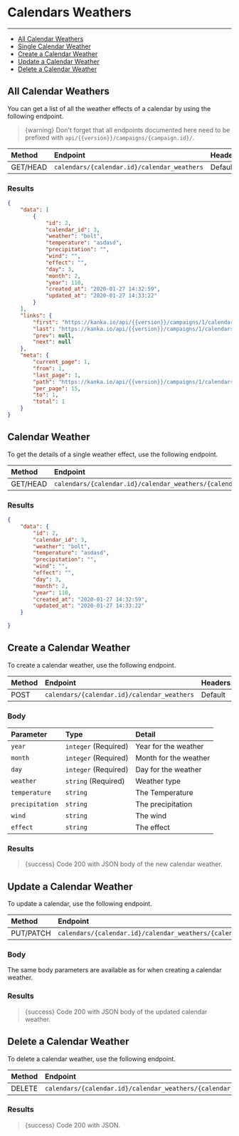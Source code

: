 # Calendars Weathers

---

- [All Calendar Weathers](#all-calendar-weathers)
- [Single Calendar Weather](#calendar-weather)
- [Create a Calendar Weather](#create-calendar-weather)
- [Update a Calendar Weather](#update-calendar-weather)
- [Delete a Calendar Weather](#delete-calendar-weather)

<a name="all-calendar-weathers"></a>
## All Calendar Weathers

You can get a list of all the weather effects of a calendar by using the following endpoint.

> {warning} Don't forget that all endpoints documented here need to be prefixed with `api/{{version}}/campaigns/{campaign.id}/`.


| Method | Endpoint| Headers |
| :- |   :-   |  :-  |
| GET/HEAD | `calendars/{calendar.id}/calendar_weathers` | Default |

### Results
```json
{
    "data": [
        {
            "id": 2,
            "calendar_id": 3,
            "weather": "bolt",
            "temperature": "asdasd",
            "precipitation": "",
            "wind": "",
            "effect": "",
            "day": 3,
            "month": 2,
            "year": 110,
            "created_at": "2020-01-27 14:32:59",
            "updated_at": "2020-01-27 14:33:22"
        }
    ],
    "links": {
        "first": "https://kanka.io/api/{{version}}/campaigns/1/calendars/1/calendar_weathers?page=1",
        "last": "https://kanka.io/api/{{version}}/campaigns/1/calendars/1/calendar_weathers?page=1",
        "prev": null,
        "next": null
    },
    "meta": {
        "current_page": 1,
        "from": 1,
        "last_page": 1,
        "path": "https://kanka.io/api/{{version}}/campaigns/1/calendars/1/calendar_weathers",
        "per_page": 15,
        "to": 1,
        "total": 1
    }
}
```


<a name="calendar-weather"></a>
## Calendar Weather

To get the details of a single weather effect, use the following endpoint.

| Method | Endpoint| Headers |
| :- |   :-   |  :-  |
| GET/HEAD | `calendars/{calendar.id}/calendar_weathers/{calendar_weather.id}` | Default |

### Results
```json
{
    "data": {
        "id": 2,
        "calendar_id": 3,
        "weather": "bolt",
        "temperature": "asdasd",
        "precipitation": "",
        "wind": "",
        "effect": "",
        "day": 3,
        "month": 2,
        "year": 110,
        "created_at": "2020-01-27 14:32:59",
        "updated_at": "2020-01-27 14:33:22"
    }
    
}
```


<a name="create-calendar-weather"></a>
## Create a Calendar Weather

To create a calendar weather, use the following endpoint.

| Method | Endpoint| Headers |
| :- |   :-   |  :-  |
| POST | `calendars/{calendar.id}/calendar_weathers` | Default |

### Body

| Parameter | Type | Detail |
| :- |   :-   |  :-  |
| `year` | `integer` (Required) | Year for the weather |
| `month` | `integer` (Required) | Month for the weather |
| `day` | `integer` (Required) | Day for the weather |
| `weather` | `string` (Required) | Weather type |
| `temperature` | `string` | The Temperature |
| `precipitation` | `string` | The precipitation |
| `wind` | `string` | The wind |
| `effect` | `string` | The effect |

### Results

> {success} Code 200 with JSON body of the new calendar weather.


<a name="update-calendar-weather"></a>
## Update a Calendar Weather

To update a calendar, use the following endpoint.

| Method | Endpoint| Headers |
| :- |   :-   |  :-  |
| PUT/PATCH | `calendars/{calendar.id}/calendar_weathers/{calendar_weather.id}` | Default |

### Body

The same body parameters are available as for when creating a calendar weather.

### Results

> {success} Code 200 with JSON body of the updated calendar weather.


<a name="delete-calendar-weather"></a>
## Delete a Calendar Weather

To delete a calendar weather, use the following endpoint.

| Method | Endpoint| Headers |
| :- |   :-   |  :-  |
| DELETE | `calendars/{calendar.id}/calendar_weathers/{calendar_weather.id}` | Default |

### Results

> {success} Code 200 with JSON.
